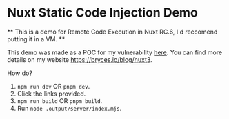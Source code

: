 # Nuxt Static Code Injection Demo

** This is a demo for Remote Code Execution in Nuxt RC.6, I'd reccomend putting it in a VM. **

This demo was made as a POC for my vulnerability [here](https://huntr.dev/bounties/ecc20732-5f2d-4363-bc45-db8e2269451f/). You can find more details on my website https://bryces.io/blog/nuxt3.

How do? 
1. `npm run dev` OR `pnpm dev`.
2. Click the links provided.
3. `npm run build` OR `pnpm build`.
4. Run `node .output/server/index.mjs`.